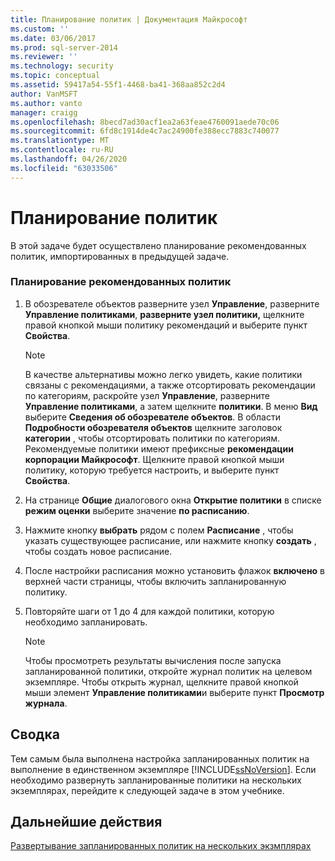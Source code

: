 ```yaml
---
title: Планирование политик | Документация Майкрософт
ms.custom: ''
ms.date: 03/06/2017
ms.prod: sql-server-2014
ms.reviewer: ''
ms.technology: security
ms.topic: conceptual
ms.assetid: 59417a54-55f1-4468-ba41-368aa852c2d4
author: VanMSFT
ms.author: vanto
manager: craigg
ms.openlocfilehash: 8becd7ad30acf1ea2a63feae4760091aede70c06
ms.sourcegitcommit: 6fd8c1914de4c7ac24900fe388ecc7883c740077
ms.translationtype: MT
ms.contentlocale: ru-RU
ms.lasthandoff: 04/26/2020
ms.locfileid: "63033506"
---
```

# <a name="schedule-the-policies"></a>Планирование политик
  В этой задаче будет осуществлено планирование рекомендованных политик, импортированных в предыдущей задаче.  
  
### <a name="to-schedule-the-best-practices-policies"></a>Планирование рекомендованных политик  
  
1.  В обозревателе объектов разверните узел **Управление**, разверните **Управление политиками**, **разверните узел политики,** щелкните правой кнопкой мыши политику рекомендаций и выберите пункт **Свойства**.  
  
    > [!NOTE]  
    >  В качестве альтернативы можно легко увидеть, какие политики связаны с рекомендациями, а также отсортировать рекомендации по категориям, раскройте узел **Управление**, разверните **Управление политиками**, а затем щелкните **политики**. В меню **Вид** выберите **Сведения об обозревателе объектов**. В области **Подробности обозревателя объектов** щелкните заголовок **категории** , чтобы отсортировать политики по категориям. Рекомендуемые политики имеют префиксные **рекомендации корпорации Майкрософт**. Щелкните правой кнопкой мыши политику, которую требуется настроить, и выберите пункт **Свойства**.  
  
2.  На странице **Общие** диалогового окна **Открытие политики** в списке **режим оценки** выберите значение **по расписанию**.  
  
3.  Нажмите кнопку **выбрать** рядом с полем **Расписание** , чтобы указать существующее расписание, или нажмите кнопку **создать** , чтобы создать новое расписание.  
  
4.  После настройки расписания можно установить флажок **включено** в верхней части страницы, чтобы включить запланированную политику.  
  
5.  Повторяйте шаги от 1 до 4 для каждой политики, которую необходимо запланировать.  
  
    > [!NOTE]  
    >  Чтобы просмотреть результаты вычисления после запуска запланированной политики, откройте журнал политик на целевом экземпляре. Чтобы открыть журнал, щелкните правой кнопкой мыши элемент **Управление политиками**и выберите пункт **Просмотр журнала**.  
  
## <a name="summary"></a>Сводка  
 Тем самым была выполнена настройка запланированных политик на выполнение в единственном экземпляре [!INCLUDE[ssNoVersion](../includes/ssnoversion-md.md)]. Если необходимо развернуть запланированные политики на нескольких экземплярах, перейдите к следующей задаче в этом учебнике.  
  
## <a name="next-steps"></a>Дальнейшие действия  
 [Развертывание запланированных политик на нескольких экзмплярах](../../2014/tutorials/deploy-scheduled-policies-to-multiple-instances.md)  
  
  
